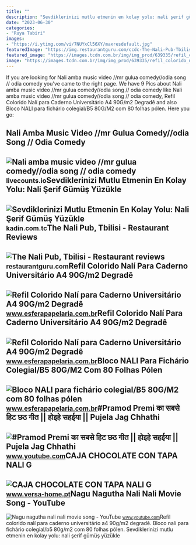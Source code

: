 ```yaml
---
title: ""
description: "Sevdiklerinizi mutlu etmenin en kolay yolu: nali şerif gümüş yüzükle"
date: "2023-06-30"
categories:
- "Ruya Tabiri"
images:
- "https://i.ytimg.com/vi/7NUYxCl56XY/maxresdefault.jpg"
featuredImage: "https://img.restaurantguru.com/ccdc-The-Nali-Pub-Tbilisi-bar-counter.jpg"
featured_image: "https://images.tcdn.com.br/img/img_prod/639335/refil_colorido_nali_para_caderno_universitario_a4_90g_m2_degrade_15370_1_9c5efcca9accfa2ecd0fc5c3431e1fbc.jpeg"
image: "https://images.tcdn.com.br/img/img_prod/639335/refil_colorido_nali_para_caderno_universitario_a4_90g_m2_degrade_15370_2_4a8187399c0d6130c72d45c5bcb19a90.jpeg"
---
```


If you are looking for Nali amba music video //mr gulua comedy//odia song // odia comedy you've came to the right page. We have 9 Pics about Nali amba music video //mr gulua comedy//odia song // odia comedy like Nali amba music video //mr gulua comedy//odia song // odia comedy, Refil Colorido Nalí para Caderno Universitário A4 90G/m2 Degradê and also Bloco NALI para fichário colegial/B5 80G/M2 com 80 folhas pólen. Here you go:

Nali Amba Music Video //mr Gulua Comedy//odia Song // Odia Comedy
-----------------------------------------------------------------

 ![Nali amba music video //mr gulua comedy//odia song // odia comedy](https://i.ytimg.com/vi/7NUYxCl56XY/maxresdefault.jpg) <small>livecounts.io</small>Sevdiklerinizi Mutlu Etmenin En Kolay Yolu: Nali Şerif Gümüş Yüzükle
--------------------------------------------------------------------

 ![Sevdiklerinizi Mutlu Etmenin En Kolay Yolu: Nali Şerif Gümüş Yüzükle](https://kadin.com.tc/wp-content/uploads/2018/02/nali-gümüş-yüzük.jpg) <small>kadin.com.tc</small>The Nali Pub, Tbilisi - Restaurant Reviews
------------------------------------------

 ![The Nali Pub, Tbilisi - Restaurant reviews](https://img.restaurantguru.com/ccdc-The-Nali-Pub-Tbilisi-bar-counter.jpg) <small>restaurantguru.com</small>Refil Colorido Nalí Para Caderno Universitário A4 90G/m2 Degradê
----------------------------------------------------------------

 ![Refil Colorido Nalí para Caderno Universitário A4 90G/m2 Degradê](https://images.tcdn.com.br/img/img_prod/639335/refil_colorido_nali_para_caderno_universitario_a4_90g_m2_degrade_15370_2_4a8187399c0d6130c72d45c5bcb19a90.jpeg) <small>www.esferapapelaria.com.br</small>Refil Colorido Nalí Para Caderno Universitário A4 90G/m2 Degradê
----------------------------------------------------------------

 ![Refil Colorido Nalí para Caderno Universitário A4 90G/m2 Degradê](https://images.tcdn.com.br/img/img_prod/639335/refil_colorido_nali_para_caderno_universitario_a4_90g_m2_degrade_15370_1_9c5efcca9accfa2ecd0fc5c3431e1fbc.jpeg) <small>www.esferapapelaria.com.br</small>Bloco NALI Para Fichário Colegial/B5 80G/M2 Com 80 Folhas Pólen
---------------------------------------------------------------

 ![Bloco NALI para fichário colegial/B5 80G/M2 com 80 folhas pólen](https://images.tcdn.com.br/img/img_prod/639335/bloco_nali_para_fichario_colegial_b5_80g_m2_com_80_folhas_polen_15256_2_1495668a38946e8f5f159aa56561d6ef.jpeg) <small>www.esferapapelaria.com.br</small>\#Pramod Premi का सबसे हिट छठ गीत || होइहे सहईया || Pujela Jag Chhathi
----------------------------------------------------------------------

 ![#Pramod Premi का सबसे हिट छठ गीत || होइहे सहईया || Pujela Jag Chhathi](https://i.ytimg.com/vi/nAlI_g9dlPc/maxresdefault.jpg) <small>www.youtube.com</small>CAJA CHOCOLATE CON TAPA NALI G
------------------------------

 ![CAJA CHOCOLATE CON TAPA NALI G](https://www.versa-home.pt/461369-large_default/caja_chocolate_con_tapa_nali_g.jpg) <small>www.versa-home.pt</small>Nagu Nagutha Nali Nali Movie Song - YouTube
-------------------------------------------

 ![Nagu nagutha nali nali movie song - YouTube](https://i.ytimg.com/vi/2jrGEkWA__c/maxresdefault.jpg?sqp=-oaymwEmCIAKENAF8quKqQMa8AEB-AH-CYAC0AWKAgwIABABGGUgRyhLMA8=&rs=AOn4CLAcEfcSPE5Fy0N6QA9SOtS5zVe89g) <small>www.youtube.com</small>Refil colorido nalí para caderno universitário a4 90g/m2 degradê. Bloco nali para fichário colegial/b5 80g/m2 com 80 folhas pólen. Sevdiklerinizi mutlu etmenin en kolay yolu: nali şerif gümüş yüzükle
